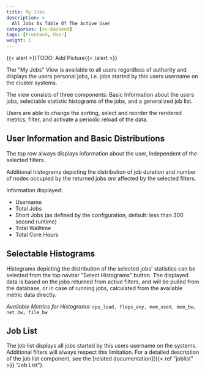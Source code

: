 ```yaml
---
title: My Jobs
description: >
  All Jobs As Table Of The Active User
categories: [cc-backend]
tags: [Frontend, User]
weight: 1
---
```


{{< alert >}}TODO: Add Picture{{< /alert >}}

The "My Jobs" View is available to all users regardless of authority and displays the users personal jobs, i.e. jobs started by this users username on the cluster systems.

The view consists of three components: Basic Information about the users jobs, selectable statistic histograms of the jobs, and a generalized job list.

Users are able to change the sorting, select and reorder the rendered metrics, filter, and activate a periodic reload of the data.

## User Information and Basic Distributions

The top row always displays information about the user, independent of the selected filters.

Additional histograms depicting the distribution of job duration and number of nodes occupied by the returned jobs *are* affected by the selected filters.

Information displayed:

* Username
* Total Jobs
* Short Jobs (as defined by the configuration, default: less than 300 second runtime)
* Total Walltime
* Total Core Hours

## Selectable Histograms

Histograms depicting the distribution of the selected jobs' statistics can be selected from the top navbar "Select Histograms" button. The displayed data is based on the jobs returned from active filters, and will be pulled from the database, or in case of running jobs, calculated from the available metric data directly.

*Available Metrics for Histograms:* `cpu_load, flops_any, mem_used, mem_bw, net_bw, file_bw`

## Job List

The job list displays all jobs started by this users username on the systems. Additional filters will always respect this limitation. For a detailed description of the job list component, see the [related documentation]({{< ref "joblist" >}} "Job List").
